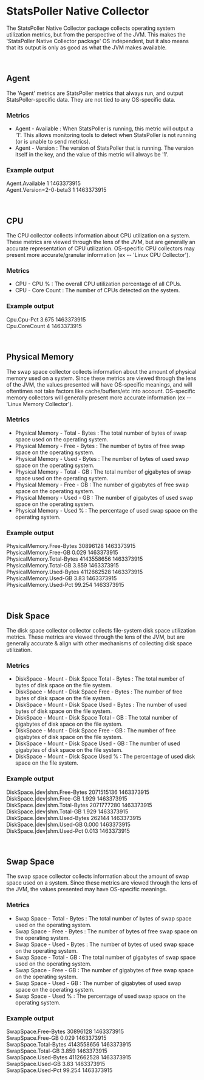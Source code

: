 # StatsPoller Native Collector

The StatsPoller Native Collector package collects operating system utilization metrics, but from the perspective of the JVM. This makes the 'StatsPoller Native Collector package' OS independent, but it also means that its output is only as good as what the JVM makes available.

<br>

## Agent

The 'Agent' metrics are StatsPoller metrics that always run, and output StatsPoller-specific data. They are not tied to any OS-specific data.

### Metrics

* Agent - Available : When StatsPoller is running, this metric will output a '1'. This allows monitoring tools to detect when StatsPoller is not running (or is unable to send metrics).
* Agent - Version : The version of StatsPoller that is running. The version itself in the key, and the value of this metric will always be '1'.

### Example output

Agent.Available 1 1463373915  
Agent.Version=2-0-beta3 1 1463373915  

<br>

## CPU

The CPU collector collects information about CPU utilization on a system. These metrics are viewed through the lens of the JVM, but are generally an accurate representation of CPU utilization. OS-specific CPU collectors may present more accurate/granular information (ex -- 'Linux CPU Collector').

### Metrics

* CPU - CPU % : The overall CPU utilization percentage of all CPUs.
* CPU - Core Count : The number of CPUs detected on the system.

### Example output

Cpu.Cpu-Pct 3.675 1463373915  
Cpu.CoreCount 4 1463373915  

<br>

## Physical Memory

The swap space collector collects information about the amount of physical memory used on a system. Since these metrics are viewed through the lens of the JVM, the values presented will have OS-specific meanings, and will oftentimes not take factors like cache/buffers/etc into account. OS-specific memory collectors will generally present more accurate information (ex -- 'Linux Memory Collector').

### Metrics

* Physical Memory - Total - Bytes : The total number of bytes of swap space used on the operating system.
* Physical Memory - Free - Bytes : The number of bytes of free swap space on the operating system.
* Physical Memory - Used - Bytes : The number of bytes of used swap space on the operating system.
* Physical Memory - Total - GB : The total number of gigabytes of swap space used on the operating system.
* Physical Memory - Free - GB : The number of gigabytes of free swap space on the operating system.
* Physical Memory - Used - GB : The number of gigabytes of used swap space on the operating system.
* Physical Memory - Used % : The percentage of used swap space on the operating system.

### Example output

PhysicalMemory.Free-Bytes 30896128 1463373915  
PhysicalMemory.Free-GB 0.029 1463373915  
PhysicalMemory.Total-Bytes 4143558656 1463373915  
PhysicalMemory.Total-GB 3.859 1463373915  
PhysicalMemory.Used-Bytes 4112662528 1463373915  
PhysicalMemory.Used-GB 3.83 1463373915  
PhysicalMemory.Used-Pct 99.254 1463373915  

<br>

## Disk Space

The disk space collector collector collects file-system disk space utilization metrics. These metrics are viewed through the lens of the JVM, but are generally accurate & align with other mechanisms of collecting disk space utilization.

### Metrics

* DiskSpace - Mount - Disk Space Total - Bytes : The total number of bytes of disk space on the file system.
* DiskSpace - Mount - Disk Space Free - Bytes : The number of free bytes of disk space on the file system.
* DiskSpace - Mount - Disk Space Used - Bytes : The number of used bytes of disk space on the file system.
* DiskSpace - Mount - Disk Space Total - GB : The total number of gigabytes of disk space on the file system.
* DiskSpace - Mount - Disk Space Free - GB : The number of free gigabytes of disk space on the file system.
* DiskSpace - Mount - Disk Space Used - GB : The number of used gigabytes of disk space on the file system.
* DiskSpace - Mount - Disk Space Used % : The percentage of used disk space on the file system.

### Example output

DiskSpace.|dev|shm.Free-Bytes 2071515136 1463373915  
DiskSpace.|dev|shm.Free-GB 1.929 1463373915  
DiskSpace.|dev|shm.Total-Bytes 2071777280 1463373915  
DiskSpace.|dev|shm.Total-GB 1.929 1463373915  
DiskSpace.|dev|shm.Used-Bytes 262144 1463373915  
DiskSpace.|dev|shm.Used-GB 0.000 1463373915  
DiskSpace.|dev|shm.Used-Pct 0.013 1463373915  

<br>

## Swap Space

The swap space collector collects information about the amount of swap space used on a system. Since these metrics are viewed through the lens of the JVM, the values presented may have OS-specific meanings.

### Metrics

* Swap Space - Total - Bytes : The total number of bytes of swap space used on the operating system.
* Swap Space - Free - Bytes : The number of bytes of free swap space on the operating system.
* Swap Space - Used - Bytes : The number of bytes of used swap space on the operating system.
* Swap Space - Total - GB : The total number of gigabytes of swap space used on the operating system.
* Swap Space - Free - GB : The number of gigabytes of free swap space on the operating system.
* Swap Space - Used - GB : The number of gigabytes of used swap space on the operating system.
* Swap Space - Used % : The percentage of used swap space on the operating system.

### Example output

SwapSpace.Free-Bytes 30896128 1463373915  
SwapSpace.Free-GB 0.029 1463373915  
SwapSpace.Total-Bytes 4143558656 1463373915  
SwapSpace.Total-GB 3.859 1463373915  
SwapSpace.Used-Bytes 4112662528 1463373915  
SwapSpace.Used-GB 3.83 1463373915  
SwapSpace.Used-Pct 99.254 1463373915  
